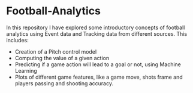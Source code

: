 # Football-Analytics

In this repository I have explored some introductory concepts of football analytics using Event data and Tracking data from different sources. This includes:
- Creation of a Pitch control model
- Computing the value of a given action
- Predicting if a game action will lead to a goal or not, using Machine Learning
- Plots of different game features, like a game move, shots frame and players passing and shooting accuracy.
